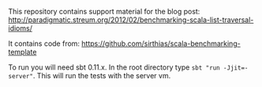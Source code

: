 This repository contains support material for the blog post: http://paradigmatic.streum.org/2012/02/benchmarking-scala-list-traversal-idioms/

It contains code from: https://github.com/sirthias/scala-benchmarking-template

To run you will need sbt 0.11.x. In the root directory type `sbt "run -Jjit=-server"`. This will run the tests with the server vm.
